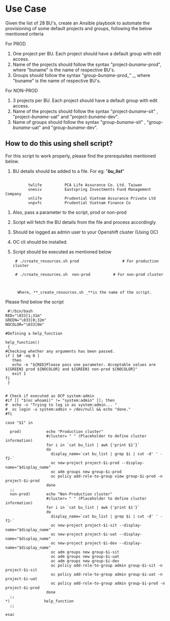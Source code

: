 # Use Case

Given the list of 28 BU's, create an Ansible playbook to automate the provisioning of some default projects and groups, following the below mentioned criteria

For PROD



1.  One project per BU. Each project should have a default group with edit access.
1.  Name of the projects should follow the syntax "project-_buname_-prod", where "buname" is the name of respective BU's.
1.  Groups  should follow the syntax "group-_buname_-prod_" _, where "buname" is the name of respective BU's.

For NON-PROD



1.  3 projects per BU. Each project should have a default group with edit access.
1.  Name of the projects should follow the syntax "project-_buname_-sit" , "project-_buname_-uat" and "project-_buname_-dev". 
1.  Name of groups should follow the syntax "group-_buname_-sit" , "group-_buname_-uat" and "group-_buname_-dev".


## How to do this using shell script?

For this script to work properly, please find the prerequisites mentioned below.



1.  BU details should be added to a file. For eg: "**_bu_list_**"

  


```
          
          twlife          PCA Life Assurance Co. Ltd. Taiwan
          vnesiv          Eastspring Investments Fund Management Company
          vnlife          Prudential Vietnam Assurance Private Ltd
          vnpvfc          Prudential Vietnam Finance Co
```


            



1.  Also, pass a parameter to the script, prod or non-prod
1.  Script will fetch the BU details from the file and process accordingly.
1.  Should be logged as admin user to your Openshift cluster (Using OC)
1.  OC cli should be installed.
1.  Script should be executed as mentioned below

   

         # ./create_resources.sh prod                   # For production cluster

         # ./create_resources.sh  non-prod          # For non-prod cluster

 

          Where, **_create_resources.sh _**is the name of the script.

       

Please find below the script

          


```
 #!/bin/bash
RED="\033[1;31m"
GREEN="\033[0;32m"
NOCOLOR="\033[0m"

#Defining a help_function

help_function()
 {
#Checking whether any arguments has been passed.
if [ $# -eq 0 ]
   then
   echo -e "${RED}Please pass one parameter. Acceptable values are ${GREEN} prod ${NOCOLOR} and ${GREEN} non-prod ${NOCOLOR}"
   exit 1
fi
 }


# Check if executed as OCP system:admin
#if [[ "$(oc whoami)" != "system:admin" ]]; then
#  echo -n "Trying to log in as system:admin... "
#  oc login -u system:admin > /dev/null && echo "done."
#fi

case "$1" in

  prod)           echo "Production cluster"
                  #cluster= " " (Placeholder to define cluster information)
                  for i in `cat bu_list | awk {'print $1'}`
                  do
                    display_name=`cat bu_list | grep $i | cut -d' ' -f2-`
                    oc new-project project-$i-prod --display-name="$display_name"
                    oc adm groups new group-$i-prod
                    oc policy add-role-to-group view group-$i-prod -n project-$i-prod
                  done
  ;;
  non-prod)       echo "Non-Production cluster"
                  #cluster= " " (Placeholder to define cluster information)
                  for i in `cat bu_list | awk {'print $1'}`
                  do
                    display_name=`cat bu_list | grep $i | cut -d' ' -f2-`
                    oc new-project project-$i-sit --display-name="$display_name"
                    oc new-project project-$i-uat --display-name="$display_name"
                    oc new-project project-$i-dev --display-name="$display_name"
                    oc adm groups new group-$i-sit
                    oc adm groups new group-$i-uat
                    oc adm groups new group-$i-dev
                    oc policy add-role-to-group admin group-$i-sit -n project-$i-sit
                    oc policy add-role-to-group admin group-$i-uat -n project-$i-uat
                    oc policy add-role-to-group admin group-$i-prod -n project-$i-prod
                  done
  ;;
*)               help_function
  ;;

esac
```
